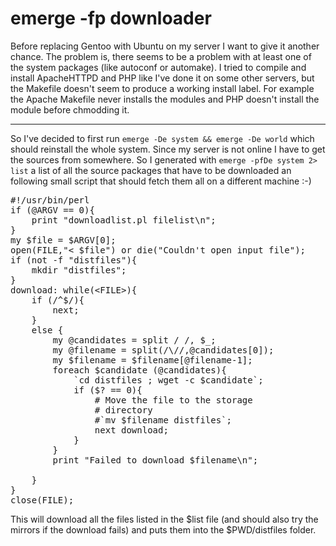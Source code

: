 # emerge -fp downloader

Before replacing Gentoo with Ubuntu on my server I want to give it another chance. The problem is, there seems to be a problem with at least one of the system packages (like autoconf or automake). I tried to compile and install ApacheHTTPD and PHP like I've done it on some other servers, but the Makefile doesn't seem to produce a working install label. For example the Apache Makefile never installs the modules and PHP doesn't install the module before chmodding it.

-------------------------------



So I've decided to first run `emerge -De system && emerge -De world` which should reinstall the whole system. Since my server is not online I have to get the sources from somewhere. So I generated with `emerge -pfDe system 2> list` a list of all the source packages that have to be downloaded an following small script that should fetch them all on a different machine :-)

<pre class="code">
#!/usr/bin/perl
if (@ARGV == 0){
	print "downloadlist.pl filelist\n";
}
my $file = $ARGV[0];
open(FILE,"< $file") or die("Couldn't open input file");
if (not -f "distfiles"){
	mkdir "distfiles";
}
download: while(&lt;FILE&gt;){
	if (/^$/){
		next;
	}
	else {
		my @candidates = split / /, $_;
		my @filename = split(/\//,@candidates[0]);
		my $filename = $filename[@filename-1];
		foreach $candidate (@candidates){
			`cd distfiles ; wget -c $candidate`;
			if ($? == 0){
				# Move the file to the storage 
				# directory
				#`mv $filename distfiles`;
				next download;
			}
		}
		print "Failed to download $filename\n";
		
	}
}
close(FILE);
</pre>

This will download all the files listed in the $list file (and should also try the mirrors if the download fails) and puts them into the $PWD/distfiles folder.